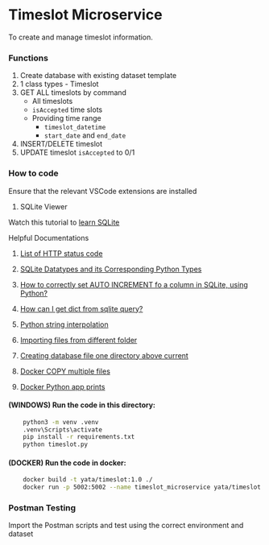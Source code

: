 # Timeslot Microservice

To create and manage timeslot information.

### Functions

1. Create database with existing dataset template
2. 1 class types - Timeslot
3. GET ALL timeslots by command
    - All timeslots
    - `isAccepted` time slots
    - Providing time range
        - `timeslot_datetime`
        - `start_date` and `end_date`
4. INSERT/DELETE timeslot
5. UPDATE timeslot `isAccepted` to 0/1

### How to code

Ensure that the relevant VSCode extensions are installed

1. SQLite Viewer

Watch this tutorial to [learn SQLite](https://www.youtube.com/watch?v=pd-0G0MigUA)

Helpful Documentations

1. [List of HTTP status code](https://en.wikipedia.org/wiki/List_of_HTTP_status_codes)

2. [SQLite Datatypes and its Corresponding Python Types](https://www.geeksforgeeks.org/sqlite-datatypes-and-its-corresponding-python-types/)

3. [How to correctly set AUTO INCREMENT fo a column in SQLite, using Python?](https://stackoverflow.com/questions/7905859/is-there-auto-increment-in-sqlite)

4. [How can I get dict from sqlite query?](https://stackoverflow.com/questions/3300464/how-can-i-get-dict-from-sqlite-query)

5. [Python string interpolation](https://www.programiz.com/python-programming/string-interpolation#google_vignette)

6. [Importing files from different folder](https://stackoverflow.com/questions/4383571/importing-files-from-different-folder)

7. [Creating database file one directory above current](https://stackoverflow.com/questions/36784897/creating-database-file-one-directory-above-current)

8. [Docker COPY multiple files](https://stackoverflow.com/questions/30256386/how-to-copy-multiple-files-in-one-layer-using-a-dockerfile)

9. [Docker Python app prints](https://stackoverflow.com/questions/29663459/why-doesnt-python-app-print-anything-when-run-in-a-detached-docker-container)

#### (WINDOWS) Run the code in this directory:

```BASH
    python3 -m venv .venv
    .venv\Scripts\activate
    pip install -r requirements.txt
    python timeslot.py
```

#### (DOCKER) Run the code in docker:

```BASH
    docker build -t yata/timeslot:1.0 ./
    docker run -p 5002:5002 --name timeslot_microservice yata/timeslot:1.0
```

### Postman Testing

Import the Postman scripts and test using the correct environment and dataset
